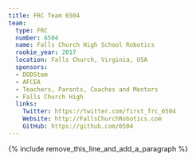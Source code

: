 ```yaml
---
title: FRC Team 6504
team:
  type: FRC
  number: 6504
  name: Falls Church High School Robotics
  rookie_year: 2017
  location: Falls Church, Virginia, USA
  sponsors:
  - DODStem
  - AFCEA
  - Teachers, Parents, Coaches and Mentors
  - Falls Church High
  links:
    Twitter: https://twitter.com/first_frc_6504
    Website: http://FallsChurchRobotics.com
    GitHub: https://github.com/6504
---
```


{% include remove_this_line_and_add_a_paragraph %}